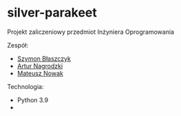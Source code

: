# silver-parakeet
Projekt zaliczeniowy przedmiot Inżyniera Oprogramowania

Zespół:
- [Szymon Błaszczyk](https://github.com/gaser3)
- [Artur Nagrodzki](https://github.com/ArturNagrodzki)
- [Mateusz Nowak](https://github.com/NovakMateusz)

Technologia:
- Python 3.9
- 
